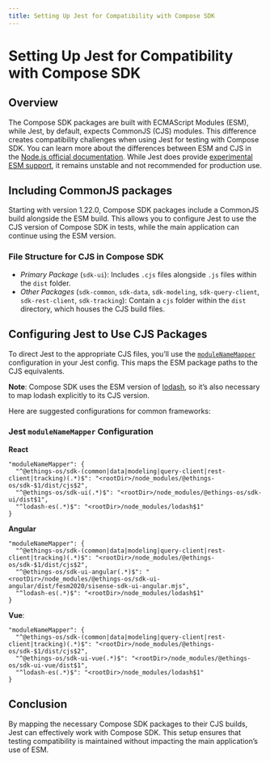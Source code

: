 ```yaml
---
title: Setting Up Jest for Compatibility with Compose SDK
---
```


# Setting Up Jest for Compatibility with Compose SDK

## Overview

The Compose SDK packages are built with ECMAScript Modules (ESM), while Jest, by default, expects CommonJS (CJS) modules. This difference creates compatibility challenges when using Jest for testing with Compose SDK. You can learn more about the differences between ESM and CJS in the [Node.js official documentation](https://nodejs.org/api/esm.html#esm_differences_between_es_modules_and_commonjs). While Jest does provide [experimental ESM support](https://jestjs.io/docs/ecmascript-modules), it remains unstable and not recommended for production use.

## Including CommonJS packages

Starting with version 1.22.0, Compose SDK packages include a CommonJS build alongside the ESM build. This allows you to configure Jest to use the CJS version of Compose SDK in tests, while the main application can continue using the ESM version.

### File Structure for CJS in Compose SDK

-   *Primary Package* (`sdk-ui`): Includes `.cjs` files alongside `.js` files within the `dist` folder.
-   *Other Packages* (`sdk-common`, `sdk-data`, `sdk-modeling`, `sdk-query-client`, `sdk-rest-client`, `sdk-tracking`): Contain a `cjs` folder within the `dist` directory, which houses the CJS build files.

## Configuring Jest to Use CJS Packages
To direct Jest to the appropriate CJS files, you’ll use the [`moduleNameMapper`](https://jestjs.io/docs/tutorial-react-native#modulenamemapper) configuration in your Jest config. This maps the ESM package paths to the CJS equivalents.

**Note**: Compose SDK uses the ESM version of [lodash](https://lodash.com/), so it’s also necessary to map lodash explicitly to its CJS version.

Here are suggested configurations for common frameworks:

### Jest `moduleNameMapper` Configuration

**React**
```
"moduleNameMapper": {
  "^@ethings-os/sdk-(common|data|modeling|query-client|rest-client|tracking)(.*)$": "<rootDir>/node_modules/@ethings-os/sdk-$1/dist/cjs$2",
  "^@ethings-os/sdk-ui(.*)$": "<rootDir>/node_modules/@ethings-os/sdk-ui/dist$1",
  "^lodash-es(.*)$": "<rootDir>/node_modules/lodash$1"
}
```
**Angular**
```
"moduleNameMapper": {
  "^@ethings-os/sdk-(common|data|modeling|query-client|rest-client|tracking)(.*)$": "<rootDir>/node_modules/@ethings-os/sdk-$1/dist/cjs$2",
  "^@ethings-os/sdk-ui-angular(.*)$": "<rootDir>/node_modules/@ethings-os/sdk-ui-angular/dist/fesm2020/sisense-sdk-ui-angular.mjs",
  "^lodash-es(.*)$": "<rootDir>/node_modules/lodash$1"
}
```
**Vue**:
```
"moduleNameMapper": {
  "^@ethings-os/sdk-(common|data|modeling|query-client|rest-client|tracking)(.*)$": "<rootDir>/node_modules/@ethings-os/sdk-$1/dist/cjs$2",
  "^@ethings-os/sdk-ui-vue(.*)$": "<rootDir>/node_modules/@ethings-os/sdk-ui-vue/dist$1",
  "^lodash-es(.*)$": "<rootDir>/node_modules/lodash$1"
}
```
## Conclusion

By mapping the necessary Compose SDK packages to their CJS builds, Jest can effectively work with Compose SDK. This setup ensures that testing compatibility is maintained without impacting the main application’s use of ESM.

